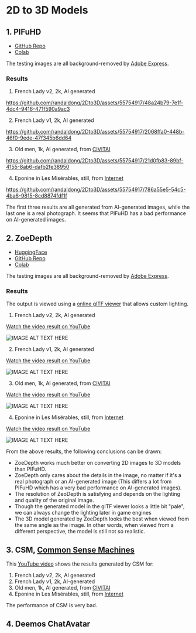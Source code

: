 # 2D to 3D Models
## 1. PIFuHD

- [GitHub Repo](https://github.com/facebookresearch/pifuhd)
- [Colab](https://colab.research.google.com/drive/11z58bl3meSzo6kFqkahMa35G5jmh2Wgt?usp=sharing)

The testing images are all background-removed by [Adobe Express](https://express.adobe.com/tools/remove-background).

### Results

1. French Lady v2, 2k, AI generated

https://github.com/randaldong/2Dto3D/assets/55754917/48a24b79-7e1f-4dc4-9416-471f590a9ac3

2. French Lady v1, 2k, AI generated

https://github.com/randaldong/2Dto3D/assets/55754917/2068ffa0-448b-46f0-9ede-47f345b6dd64

3. Old men, 1k, AI generated, from [CIVITAI](https://civitai.com/images/1318029?modelVersionId=105035&prioritizedUserIds=81744&period=AllTime&sort=Most+Reactions&limit=20)

https://github.com/randaldong/2Dto3D/assets/55754917/21d0fb83-89bf-4155-8ab6-dafb2fe38950

4. Eponine in Les Misérables, still, from [Internet](https://movie.douban.com/photos/photo/1855235220/#title-anchor)

https://github.com/randaldong/2Dto3D/assets/55754917/786a55e5-54c5-4ba6-9815-8cd8874fdf1f

The first three results are all generated from AI-generated images, while the last one is a real photograph. It seems that PIFuHD has a bad performance on AI-generated images.

## 2. ZoeDepth

- [HuggingFace](https://huggingface.co/spaces/shariqfarooq/ZoeDepth)
- [GitHub Repo](https://github.com/isl-org/ZoeDepth)
- [Colab](https://colab.research.google.com/drive/11z58bl3meSzo6kFqkahMa35G5jmh2Wgt?usp=sharing)

The testing images are all background-removed by [Adobe Express](https://express.adobe.com/tools/remove-background).

### Results

The output is viewed using a [online glTF viewer](https://gltf-viewer.donmccurdy.com/) that allows custom lighting.

1. French Lady v2, 2k, AI generated

[Watch the video result on YouTube](https://youtu.be/J0DKF72572M)

![IMAGE ALT TEXT HERE](https://i.imgur.com/9m8Eegy.jpg)

2. French Lady v1, 2k, AI generated

[Watch the video result on YouTube](https://youtu.be/2Q3JrWSQsC8)

![IMAGE ALT TEXT HERE](https://i.imgur.com/vXukfXb.jpg)

3. Old men, 1k, AI generated, from [CIVITAI](https://civitai.com/images/1318029?modelVersionId=105035&prioritizedUserIds=81744&period=AllTime&sort=Most+Reactions&limit=20)

[Watch the video result on YouTube](https://youtu.be/HdOqY-pHu7s)

![IMAGE ALT TEXT HERE](https://i.imgur.com/RYmZOIi.jpg)

4. Eponine in Les Misérables, still, from [Internet](https://movie.douban.com/photos/photo/1855235220/#title-anchor)

[Watch the video result on YouTube](https://youtu.be/7iX_8lQ2An8)

![IMAGE ALT TEXT HERE](https://i.imgur.com/YlWqSIb.jpg)

From the above results, the following conclusions can be drawn:
- ZoeDepth works much better on converting 2D images to 3D models than PIFuHD.
- ZoeDepth only cares about the details in the image, no matter if it's a real photograph or an AI-generated image (This differs a lot from PIFuHD which has a very bad performance on AI-generated images).
- The resolution of ZeoDepth is satisfying and depends on the lighting and quality of the original image.
- Though the generated model in the glTF viewer looks a little bit "pale", we can always change the lighting later in game engines
- The 3D model generated by ZoeDepth looks the best when viewed from the same angle as the image. In other words, when viewed from a different perspective, the model is still not so realistic.

## 3. CSM, [Common Sense Machines](https://www.csm.ai/)

This [YouTube video](https://youtu.be/HDSG88RTMGs) shows the results generated by CSM for:
1. French Lady v2, 2k, AI generated
2. French Lady v1, 2k, AI-generated
3. Old men, 1k, AI generated, from [CIVITAI](https://civitai.com/images/1318029?modelVersionId=105035&prioritizedUserIds=81744&period=AllTime&sort=Most+Reactions&limit=20)
4. Eponine in Les Misérables, still, from [Internet](https://movie.douban.com/photos/photo/1855235220/#title-anchor)

The performance of CSM is very bad.

## 4. Deemos ChatAvatar



